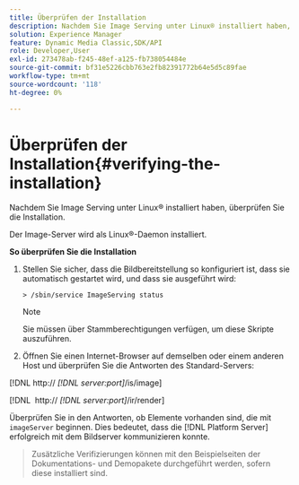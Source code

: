 ```yaml
---
title: Überprüfen der Installation
description: Nachdem Sie Image Serving unter Linux® installiert haben, überprüfen Sie die Installation.
solution: Experience Manager
feature: Dynamic Media Classic,SDK/API
role: Developer,User
exl-id: 273478ab-f245-48ef-a125-fb738054484e
source-git-commit: bf31e5226cbb763e2fb82391772b64e5d5c89fae
workflow-type: tm+mt
source-wordcount: '118'
ht-degree: 0%

---
```


# Überprüfen der Installation{#verifying-the-installation}

Nachdem Sie Image Serving unter Linux® installiert haben, überprüfen Sie die Installation.

Der Image-Server wird als Linux®-Daemon installiert.

**So überprüfen Sie die Installation**

1. Stellen Sie sicher, dass die Bildbereitstellung so konfiguriert ist, dass sie automatisch gestartet wird, und dass sie ausgeführt wird:

   `> /sbin/service ImageServing status`

   >[!NOTE]
   >
   >Sie müssen über Stammberechtigungen verfügen, um diese Skripte auszuführen.

1. Öffnen Sie einen Internet-Browser auf demselben oder einem anderen Host und überprüfen Sie die Antworten des Standard-Servers:

[!DNL http:// *[!DNL server:port]*/is/image]

[!DNL &#x200B; http:// *[!DNL server:port]*/ir/render]

Überprüfen Sie in den Antworten, ob Elemente vorhanden sind, die mit `imageServer` beginnen. Dies bedeutet, dass die [!DNL Platform Server] erfolgreich mit dem Bildserver kommunizieren konnte.

>Zusätzliche Verifizierungen können mit den Beispielseiten der Dokumentations- und Demopakete durchgeführt werden, sofern diese installiert sind.
